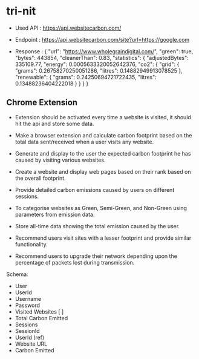 # tri-nit

- Used API : https://api.websitecarbon.com/

- Endpoint :
https://api.websitecarbon.com/site?url=https://google.com

- Response : 
{
    "url": "https://www.wholegraindigital.com/",
    "green": true,
    "bytes": 443854,
    "cleanerThan": 0.83,
    "statistics": {
        "adjustedBytes": 335109.77,
        "energy": 0.0005633320052642376,
        "co2": {
            "grid": {
                "grams": 0.26758270250051286,
                "litres": 0.14882949913078525
            },
            "renewable": {
                "grams": 0.24250694721722435,
                "litres": 0.13488236404222018
            }
        }
    }
}



## Chrome Extension

- Extension should be activated every time a website is visited, it should hit the api and store some data.



- Make a browser extension and calculate carbon footprint based on the total data sent/received when a user visits any website.
- Generate and display to the user the expected carbon footprint he has caused by visiting various websites.
- Create a website and display web pages based on their rank based on the overall footprint.
- Provide detailed carbon emissions caused by users on different sessions.
- To categorise websites as Green, Semi-Green, and Non-Green using parameters from emission data.
- Store all-time data showing the total emission caused by the user. 
- Recommend users visit sites with a lesser footprint and provide similar functionality. 
- Recommend users to upgrade their network depending upon the percentage of packets lost during transmission.


Schema:

- User
- UserId
- Username
- Password
- Visited Websites [ ]
- Total Carbon Emitted
- Sessions
- SessionId
- UserId (ref)
- Website URL
- Carbon Emitted
